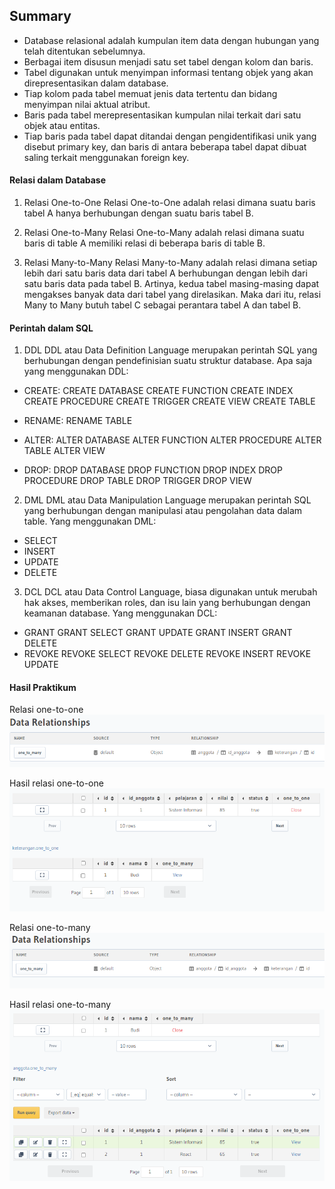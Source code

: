 ## Summary
- Database relasional adalah kumpulan item data dengan hubungan yang telah ditentukan sebelumnya. 
- Berbagai item disusun menjadi satu set tabel dengan kolom dan baris. 
- Tabel digunakan untuk menyimpan informasi tentang objek yang akan direpresentasikan dalam database. 
- Tiap kolom pada tabel memuat jenis data tertentu dan bidang menyimpan nilai aktual atribut. 
- Baris pada tabel merepresentasikan kumpulan nilai terkait dari satu objek atau entitas. 
- Tiap baris pada tabel dapat ditandai dengan pengidentifikasi unik yang disebut primary key, dan baris di antara beberapa tabel dapat dibuat saling terkait menggunakan foreign key.

#### Relasi dalam Database
1. Relasi One-to-One
Relasi One-to-One adalah relasi dimana suatu baris tabel A hanya berhubungan dengan suatu baris tabel B.

2. Relasi One-to-Many
Relasi One-to-Many adalah relasi dimana suatu baris di table A memiliki relasi di beberapa baris di table B.

3. Relasi Many-to-Many
Relasi Many-to-Many adalah relasi dimana setiap lebih dari satu baris data dari tabel A berhubungan dengan lebih dari satu baris data pada tabel B. Artinya, kedua tabel masing-masing dapat mengakses banyak data dari tabel yang direlasikan. Maka dari itu, relasi Many to Many butuh tabel C sebagai perantara tabel A dan tabel B.

#### Perintah dalam SQL
1. DDL
DDL atau Data Definition Language merupakan perintah SQL yang berhubungan dengan pendefinisian suatu struktur database. Apa saja yang menggunakan DDL: 
- CREATE: 
CREATE DATABASE
CREATE FUNCTION
CREATE INDEX
CREATE PROCEDURE
CREATE TRIGGER
CREATE VIEW
CREATE TABLE


- RENAME:
RENAME TABLE

- ALTER:
ALTER DATABASE
ALTER FUNCTION
ALTER PROCEDURE
ALTER TABLE
ALTER VIEW

- DROP:
DROP DATABASE
DROP FUNCTION
DROP INDEX
DROP PROCEDURE
DROP TABLE
DROP TRIGGER
DROP VIEW

2. DML
DML atau Data Manipulation Language merupakan perintah SQL yang berhubungan dengan manipulasi atau pengolahan data dalam table. Yang menggunakan DML:
- SELECT
- INSERT
- UPDATE
- DELETE

3. DCL
DCL atau Data Control Language, biasa digunakan untuk merubah hak akses, memberikan roles, dan isu lain yang berhubungan dengan keamanan database. Yang menggunakan DCL:
- GRANT
GRANT SELECT
GRANT UPDATE
GRANT INSERT
GRANT DELETE
- REVOKE
REVOKE SELECT
REVOKE DELETE
REVOKE INSERT
REVOKE UPDATE

#### Hasil Praktikum
Relasi one-to-one
![one_to_one](screenshot_praktikum/one_to_one.png)

Hasil relasi one-to-one
![one_to_one](screenshot_praktikum/hasil_one_to_one.png)

Relasi one-to-many
![one_to_one](screenshot_praktikum/one_to_many.png)

Hasil relasi one-to-many
![one_to_many](screenshot_praktikum/hasil_one_to_many.png)